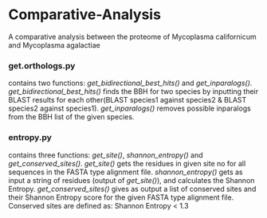 # Comparative-Analysis
A comparative analysis between the proteome of Mycoplasma californicum and Mycoplasma agalactiae

### get.orthologs.py
contains two functions: *get_bidirectional_best_hits()* and *get_inparalogs()*.
*get_bidirectional_best_hits()* finds the BBH for two species by inputting their BLAST results for each other(BLAST species1 against species2 & BLAST species2 against species1).
*get_inparalogs()* removes possible inparalogs from the BBH list of the given species.

### entropy.py
contains three functions: *get_site()*, *shannon_entropy()* and *get_conserved_sites()*.
*get_site()* gets the residues in given site no for all sequences in the FASTA type alignment file.
*shannon_entropy()* gets as input a string of residues (output of *get_site()*), and calculates the Shannon Entropy.
*get_conserved_sites()* gives as output a list of conserved sites and their Shannon Entropy score for the given FASTA type alignment file. Conserved sites are defined as: Shannon Entropy < 1.3
